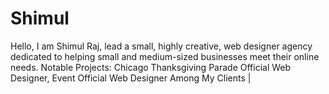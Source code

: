 # Shimul
Hello, I am Shimul Raj, lead a small, highly creative, web designer agency dedicated to helping small and medium-sized businesses meet their online needs.  Notable Projects: Chicago Thanksgiving Parade Official Web Designer, Event Official Web Designer Among My Clients |
